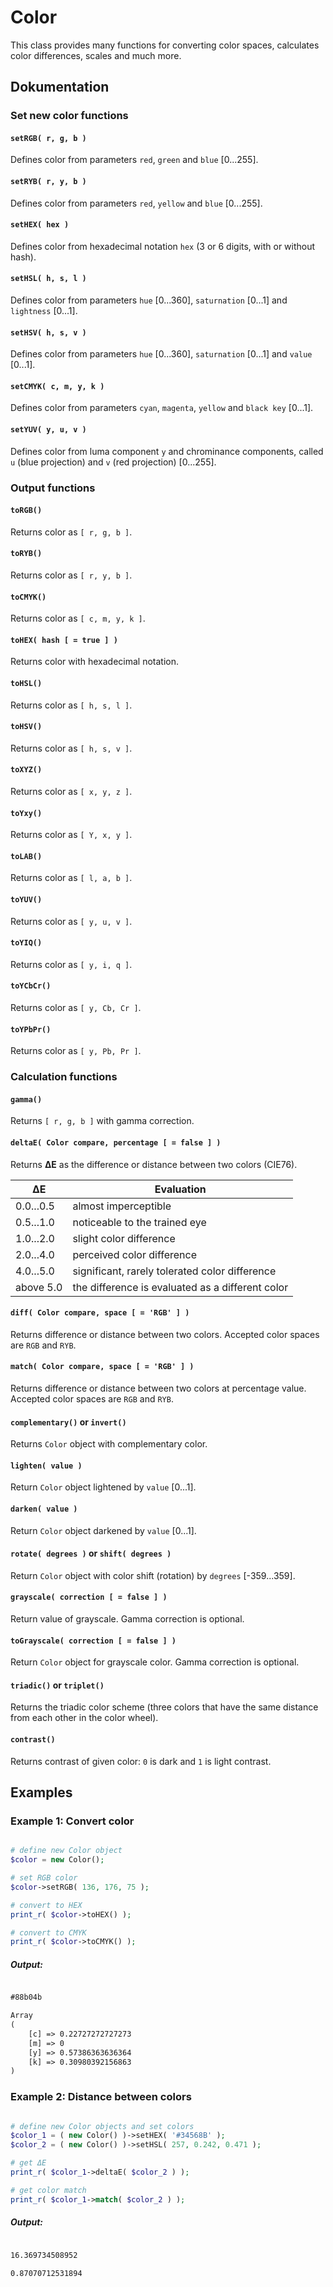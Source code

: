 # Color

This class provides many functions for converting color spaces, calculates color differences, scales and much more.

## Dokumentation

### Set new color functions

#### ``setRGB( r, g, b )``

Defines color from parameters ``red``, ``green`` and ``blue`` [0...255].

#### ``setRYB( r, y, b )``

Defines color from parameters ``red``, ``yellow`` and ``blue`` [0...255].

#### ``setHEX( hex )``

Defines color from hexadecimal notation ``hex`` (3 or 6 digits, with or without hash).

#### ``setHSL( h, s, l )``

Defines color from parameters ``hue`` [0...360], ``saturnation`` [0...1] and ``lightness`` [0...1].

#### ``setHSV( h, s, v )``

Defines color from parameters ``hue`` [0...360], ``saturnation`` [0...1] and ``value`` [0...1].

#### ``setCMYK( c, m, y, k )``

Defines color from parameters ``cyan``, ``magenta``, ``yellow`` and ``black key`` [0...1].

#### ``setYUV( y, u, v )``

Defines color from luma component ``y`` and chrominance components, called ``u`` (blue projection) and ``v`` (red projection) [0...255].

### Output functions

#### ``toRGB()``

Returns color as ``[ r, g, b ]``.

#### ``toRYB()``

Returns color as ``[ r, y, b ]``.

#### ``toCMYK()``

Returns color as ``[ c, m, y, k ]``.

#### ``toHEX( hash [ = true ] )``

Returns color with hexadecimal notation.

#### ``toHSL()``

Returns color as ``[ h, s, l ]``.

#### ``toHSV()``

Returns color as ``[ h, s, v ]``.

#### ``toXYZ()``

Returns color as ``[ x, y, z ]``.

#### ``toYxy()``

Returns color as ``[ Y, x, y ]``.

#### ``toLAB()``

Returns color as ``[ l, a, b ]``.

#### ``toYUV()``

Returns color as ``[ y, u, v ]``.

#### ``toYIQ()``

Returns color as ``[ y, i, q ]``.

#### ``toYCbCr()``

Returns color as ``[ y, Cb, Cr ]``.

#### ``toYPbPr()``

Returns color as ``[ y, Pb, Pr ]``.

### Calculation functions

#### ``gamma()``

Returns ``[ r, g, b ]`` with gamma correction.

#### ``deltaE( Color compare, percentage [ = false ] )``

Returns __∆E__ as the difference or distance between two colors (CIE76).

| ΔE        | Evaluation                                       |
| --------- | ------------------------------------------------ |
| 0.0...0.5 | almost imperceptible                             |
| 0.5...1.0 | noticeable to the trained eye                    |
| 1.0...2.0 | slight color difference                          |
| 2.0...4.0 | perceived color difference                       |
| 4.0...5.0 | significant, rarely tolerated color difference   |
| above 5.0 | the difference is evaluated as a different color |

#### ``diff( Color compare, space [ = 'RGB' ] )``

Returns difference or distance between two colors. Accepted color spaces are ``RGB`` and ``RYB``.

#### ``match( Color compare, space [ = 'RGB' ] )``

Returns difference or distance between two colors at percentage value. Accepted color spaces are ``RGB`` and ``RYB``.

#### ``complementary()`` or ``invert()``

Returns ``Color`` object with complementary color.

#### ``lighten( value )``

Return ``Color`` object lightened by ``value`` [0...1].

#### ``darken( value )``

Return ``Color`` object darkened by ``value`` [0...1].

#### ``rotate( degrees )`` or ``shift( degrees )``

Return ``Color`` object with color shift (rotation) by ``degrees`` [-359...359].

#### ``grayscale( correction [ = false ] )``

Return value of grayscale. Gamma correction is optional.

#### ``toGrayscale( correction [ = false ] )``

Return ``Color`` object for grayscale color. Gamma correction is optional.

#### ``triadic()`` or ``triplet()``

Returns the triadic color scheme (three colors that have the same distance from each other in the color wheel).

#### ``contrast()``

Returns contrast of given color: ``0`` is dark and ``1`` is light contrast.

## Examples

### Example 1: Convert color

```php

# define new Color object
$color = new Color();

# set RGB color
$color->setRGB( 136, 176, 75 );

# convert to HEX
print_r( $color->toHEX() );

# convert to CMYK
print_r( $color->toCMYK() );
```

##### Output:

```html

#88b04b

Array
(
    [c] => 0.22727272727273
    [m] => 0
    [y] => 0.57386363636364
    [k] => 0.30980392156863
)
```

### Example 2: Distance between colors

```php

# define new Color objects and set colors
$color_1 = ( new Color() )->setHEX( '#34568B' );
$color_2 = ( new Color() )->setHSL( 257, 0.242, 0.471 );

# get ΔE
print_r( $color_1->deltaE( $color_2 ) );

# get color match
print_r( $color_1->match( $color_2 ) );
```

##### Output:

```html

16.369734508952

0.87070712531894
```
